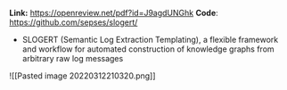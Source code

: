 **Link:** https://openreview.net/pdf?id=J9agdUNGhk
**Code**: https://github.com/sepses/slogert/

- SLOGERT (Semantic Log Extraction Templating), a flexible framework and workflow for automated construction of knowledge graphs from arbitrary raw log messages


![[Pasted image 20220312210320.png]]


